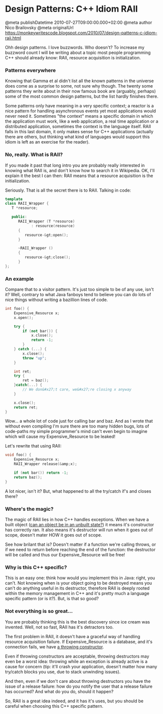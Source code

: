 # Design Patterns: C++ Idiom RAII

@meta publishDatetime 2010-07-27T09:00:00.000+02:00
@meta author Nico Brailovsky
@meta originalUrl https://monkeywritescode.blogspot.com/2010/07/design-patterns-c-idiom-raii.html

Ohh design patterns. I love buzzwords. Who doesn't? To increase my buzzword count I will be writing about a topic most people programming C++ should already know: RAII, resource acquisition is initialization.

### Patterns everywhere

Knowing that Gamma et al didn't list all the known patterns in the universe does come as a surprise to some, not sure why though. The twenty some patterns they write about in their now famous book are (arguably, perhaps) some of the most common design patterns, but the list hardly finishes there.

Some patterns only have meaning in a very specific context; a reactor is a nice pattern for handling asynchronous events yet most applications would never need it. Sometimes "the context" means a specific domain in which the application must work, like a web application, a real time application or a distributed application, sometimes the context is the language itself. RAII falls in this last domain, it only makes sense for C++ applications (actually there are others, but thinking what kind of languages would support this idiom is left as an exercise for the reader).

### No, really. What is RAII?

If you made it past that long intro you are probably really interested in knowing what RAII is, and don't know how to search it in Wikipedia. OK, I'll explain it the best I can then: RAII means that a resource acquisition is the initialization.

Seriously. That is all the secret there is to RAII. Talking in code:

```c++
template
class RAII_Wrapper {
   T *resource;

   public:
      RAII_Wrapper (T *resource)
            : resource(resource)
      {
         resource-&gt;open();
      }

      ~RAII_Wrapper ()
      {
         resource-&gt;close();
      }
};
```

### An example

Compare that to a visitor pattern. It's just too simple to be of any use, isn't it? Well, contrary to what Java fanboys tend to believe you can do lots of nice things without writing a bazillion lines of code.

```c++
int foo() {
	Expensive_Resource x;
	x.open();

	try {
		if (not bar()) {
			x.close();
			return -1;
		}
	} catch (...) {
		x.close();
		throw "up";
	}

	int ret;
	try {
		ret = baz();
	}catch(...) {
		// We don&#x27;t care, we&#x27;re closing x anyway
	}

	x.close();
	return ret;
}
```

Wow... a whole lot of code just for calling bar and baz. And as I wrote that without even compiling I'm sure there are too many hidden bugs, lots of code-paths my simple programmer's mind can't even begin to imagine which will cause my Expensive\_Resource to be leaked!

Let's rewrite that using RAII:

```c++
void foo() {
	Expensive_Resource x;
	RAII_Wrapper release(&amp;x);

	if (not bar()) return -1;
	return baz();
}
```

A lot nicer, isn't it? But, what happened to all the try/catch if's and closes there?

### Where's the magic?

The magic of RAII lies in how C++ handles exceptions. When we have a built object ([can an object be in an unbuilt state?](md_blog/2010/0225_CCompositeobjectsandthrowingconstructors.md)) it means it's constructor has correctly ran. It also means it's destructor will run when it goes out of scope, doesn't mater HOW it goes out of scope.

See how brilant that is? Doesn't matter if a function we're calling throws, or if we need to return before reaching the end of the function: the destructor will be called and thus our Expensive\_Resource will be free!

### Why is this C++ specific?

This is an easy one: think how would you implement this in Java: right, you can't. Not knowing when is your object going to be destroyed means you can't do anything useful in its destructor, therefore RAII is deeply rooted within the memory management in C++ and it's pretty much a language specific pattern (or is it?). But, is that so good?

### Not everything is so great...

You are probably thinking this is the best discovery since ice cream was invented. Well, not so fast, RAII has it's detractors too.

The first problem in RAII, it doesn't have a graceful way of handling resource acquisition failure. If Expensive\_Resource is a database, and it's connection fails, we have [a throwing constructor](md_blog/2010/0225_CCompositeobjectsandthrowingconstructors.md).

Even if throwing constructors are acceptable, throwing destructors may even be a worst idea: throwing while an exception is already active is a cause for concern (tip: it'll crash your application, doesn't matter how many try/catch blocks you use, due to stack unwinding issues).

And then, even if we don't care about throwing destructors you have the issue of a release failure: how do you notify the user that a release failure has occurred? And what do you do, should it happen?

So, RAII is a great idea indeed, and it has it's uses, but you should be careful when choosing this C++ specific pattern.

